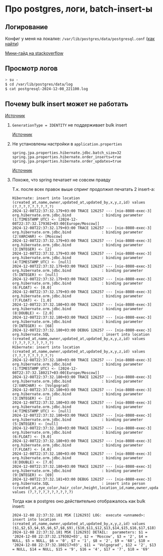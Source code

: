 # Про postgres, логи, batch-insert-ы

## Логирование

Конфиг у меня на локалке: `/var/lib/postgres/data/postgresql.conf` ([как найти](https://stackoverflow.com/a/3603162))

[Мини-гайд на stackoverflow](https://stackoverflow.com/a/34664326)

## Просмотр логов

```bash
> su -
$ cd /var/lib/postgres/data/log
$ cat postgresql-2024-12-08_221100.log
```

## Почему bulk insert может не работать

[Источник](https://stackoverflow.com/a/50882952)

1. `GenerationType = IDENTITY` не поддерживает bulk insert

    [Источник](https://docs.jboss.org/hibernate/orm/4.3/manual/en-US/html/ch15.html)

2. Не установлены настройки в `application.properties`

    ```properties
    spring.jpa.properties.hibernate.jdbc.batch_size=32
    spring.jpa.properties.hibernate.order_inserts=true
    spring.jpa.properties.hibernate.order_updates=true
    ```

    [Источник](https://vladmihalcea.com/how-to-batch-insert-and-update-statements-with-hibernate/)

3. Похоже, что spring печатает не совсем правду

    Т.к. после всех правок выше спринг продолжил печатать 2 insert-а:

    ```logs
    Hibernate: insert into location (created_at,name,owner,updated_at,updated_by,x,y,z,id) values (?,?,?,?,?,?,?,?,?)
    2024-12-08T22:37:32.179+03:00 TRACE 126257 --- [nio-8080-exec-3] org.hibernate.orm.jdbc.bind              : binding parameter (1:TIMESTAMP_UTC) <- [2024-12-08T22:37:32.179302+03:00[Europe/Moscow]]
    2024-12-08T22:37:32.179+03:00 TRACE 126257 --- [nio-8080-exec-3] org.hibernate.orm.jdbc.bind              : binding parameter (2:VARCHAR) <- [Moscow]
    2024-12-08T22:37:32.179+03:00 TRACE 126257 --- [nio-8080-exec-3] org.hibernate.orm.jdbc.bind              : binding parameter (3:INTEGER) <- [2]
    2024-12-08T22:37:32.179+03:00 TRACE 126257 --- [nio-8080-exec-3] org.hibernate.orm.jdbc.bind              : binding parameter (4:TIMESTAMP_UTC) <- [null]
    2024-12-08T22:37:32.179+03:00 TRACE 126257 --- [nio-8080-exec-3] org.hibernate.orm.jdbc.bind              : binding parameter (5:INTEGER) <- [null]
    2024-12-08T22:37:32.179+03:00 TRACE 126257 --- [nio-8080-exec-3] org.hibernate.orm.jdbc.bind              : binding parameter (6:FLOAT) <- [0.0]
    2024-12-08T22:37:32.179+03:00 TRACE 126257 --- [nio-8080-exec-3] org.hibernate.orm.jdbc.bind              : binding parameter (7:FLOAT) <- [1.0]
    2024-12-08T22:37:32.180+03:00 TRACE 126257 --- [nio-8080-exec-3] org.hibernate.orm.jdbc.bind              : binding parameter (8:DOUBLE) <- [2.0]
    2024-12-08T22:37:32.180+03:00 TRACE 126257 --- [nio-8080-exec-3] org.hibernate.orm.jdbc.bind              : binding parameter (9:INTEGER) <- [68]
    2024-12-08T22:37:32.180+03:00 DEBUG 126257 --- [nio-8080-exec-3] org.hibernate.SQL                        : insert into location (created_at,name,owner,updated_at,updated_by,x,y,z,id) values (?,?,?,?,?,?,?,?,?)
    Hibernate: insert into location (created_at,name,owner,updated_at,updated_by,x,y,z,id) values (?,?,?,?,?,?,?,?,?)
    2024-12-08T22:37:32.180+03:00 TRACE 126257 --- [nio-8080-exec-3] org.hibernate.orm.jdbc.bind              : binding parameter (1:TIMESTAMP_UTC) <- [2024-12-08T22:37:32.180217+03:00[Europe/Moscow]]
    2024-12-08T22:37:32.180+03:00 TRACE 126257 --- [nio-8080-exec-3] org.hibernate.orm.jdbc.bind              : binding parameter (2:VARCHAR) <- [Volgograd]
    2024-12-08T22:37:32.180+03:00 TRACE 126257 --- [nio-8080-exec-3] org.hibernate.orm.jdbc.bind              : binding parameter (3:INTEGER) <- [2]
    2024-12-08T22:37:32.180+03:00 TRACE 126257 --- [nio-8080-exec-3] org.hibernate.orm.jdbc.bind              : binding parameter (4:TIMESTAMP_UTC) <- [null]
    2024-12-08T22:37:32.180+03:00 TRACE 126257 --- [nio-8080-exec-3] org.hibernate.orm.jdbc.bind              : binding parameter (5:INTEGER) <- [null]
    2024-12-08T22:37:32.180+03:00 TRACE 126257 --- [nio-8080-exec-3] org.hibernate.orm.jdbc.bind              : binding parameter (6:FLOAT) <- [9.0]
    2024-12-08T22:37:32.180+03:00 TRACE 126257 --- [nio-8080-exec-3] org.hibernate.orm.jdbc.bind              : binding parameter (7:FLOAT) <- [4.0]
    2024-12-08T22:37:32.180+03:00 TRACE 126257 --- [nio-8080-exec-3] org.hibernate.orm.jdbc.bind              : binding parameter (8:DOUBLE) <- [7.0]
    2024-12-08T22:37:32.180+03:00 TRACE 126257 --- [nio-8080-exec-3] org.hibernate.orm.jdbc.bind              : binding parameter (9:INTEGER) <- [69]
    2024-12-08T22:37:32.181+03:00 DEBUG 126257 --- [nio-8080-exec-3] org.hibernate.SQL                        : insert into person (created_at,eye_color,hair_color,height,location_id,name,owner,updated_at,updated_by,id) values (?,?,?,?,?,?,?,?,?,?)
    ```

    Тогда как в postgres оно действительно отображалось как bulk insert:

    ```logs
    2024-12-08 22:37:32.181 MSK [126293] LOG:  execute <unnamed>: insert into location (created_at,name,owner,updated_at,updated_by,x,y,z,id) values ($1,$2,$3,$4,$5,$6,$7,$8,$9),($10,$11,$12,$13,$14,$15,$16,$17,$18)
    2024-12-08 22:37:32.181 MSK [126293] DETAIL:  parameters: $1 = '2024-12-08 22:37:32.179302+03', $2 = 'Moscow', $3 = '2', $4 = NULL, $5 = NULL, $6 = '0', $7 = '1', $8 = '2', $9 = '68', $10 = '2024-12-08 22:37:32.180217+03', $11 = 'Volgograd', $12 = '2', $13 = NULL, $14 = NULL, $15 = '9', $16 = '4', $17 = '7', $18 = '69'
    ```
